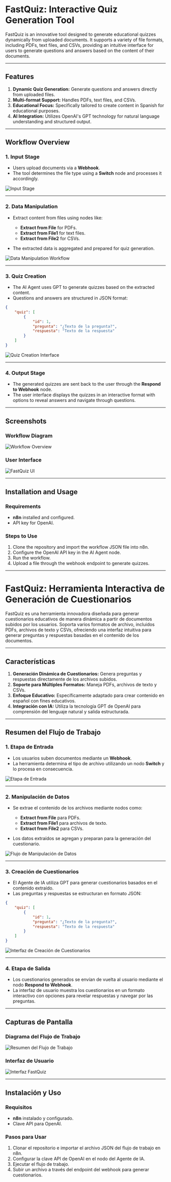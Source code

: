 # FastQuiz: Interactive Quiz Generation Tool

FastQuiz is an innovative tool designed to generate educational quizzes dynamically from uploaded documents. It supports a variety of file formats, including PDFs, text files, and CSVs, providing an intuitive interface for users to generate questions and answers based on the content of their documents.

---

## Features

1. **Dynamic Quiz Generation:** Generate questions and answers directly from uploaded files.
2. **Multi-format Support:** Handles PDFs, text files, and CSVs.
3. **Educational Focus:** Specifically tailored to create content in Spanish for educational purposes.
4. **AI Integration:** Utilizes OpenAI's GPT technology for natural language understanding and structured output.

---

## Workflow Overview

### 1. **Input Stage**

* Users upload documents via a **Webhook**.
* The tool determines the file type using a **Switch** node and processes it accordingly.

![Input Stage](images\FQuizWF.jpg)

---

### 2. **Data Manipulation**

* Extract content from files using nodes like:

  * **Extract from File** for PDFs.
  * **Extract from File1** for text files.
  * **Extract from File2** for CSVs.
* The extracted data is aggregated and prepared for quiz generation.

![Data Manipulation Workflow](.\images\FQuizWF.jpg)

---

### 3. **Quiz Creation**

* The AI Agent uses GPT to generate quizzes based on the extracted content.
* Questions and answers are structured in JSON format:

```json
{
    "quiz": [
        {
            "id": 1,
            "pregunta": "¿Texto de la pregunta?",
            "respuesta": "Texto de la respuesta"
        }
    ]
}
```

![Quiz Creation Interface](.\images\WindowsFQuiz.jpeg)

---

### 4. **Output Stage**

* The generated quizzes are sent back to the user through the **Respond to Webhook** node.
* The user interface displays the quizzes in an interactive format with options to reveal answers and navigate through questions.

---

## Screenshots

### Workflow Diagram

![Workflow Overview](.\images\FQuizWF.jpg)

### User Interface

![FastQuiz UI](.\images\WindowsFQuiz.jpeg)

---

## Installation and Usage

### Requirements

* **n8n** installed and configured.
* API key for OpenAI.

### Steps to Use

1. Clone the repository and import the workflow JSON file into n8n.
2. Configure the OpenAI API key in the AI Agent node.
3. Run the workflow.
4. Upload a file through the webhook endpoint to generate quizzes.

---

# FastQuiz: Herramienta Interactiva de Generación de Cuestionarios

FastQuiz es una herramienta innovadora diseñada para generar cuestionarios educativos de manera dinámica a partir de documentos subidos por los usuarios. Soporta varios formatos de archivo, incluidos PDFs, archivos de texto y CSVs, ofreciendo una interfaz intuitiva para generar preguntas y respuestas basadas en el contenido de los documentos.

---

## Características

1. **Generación Dinámica de Cuestionarios:** Genera preguntas y respuestas directamente de los archivos subidos.
2. **Soporte para Múltiples Formatos:** Maneja PDFs, archivos de texto y CSVs.
3. **Enfoque Educativo:** Específicamente adaptado para crear contenido en español con fines educativos.
4. **Integración con IA:** Utiliza la tecnología GPT de OpenAI para comprensión del lenguaje natural y salida estructurada.

---

## Resumen del Flujo de Trabajo

### 1. **Etapa de Entrada**

* Los usuarios suben documentos mediante un **Webhook**.
* La herramienta determina el tipo de archivo utilizando un nodo **Switch** y lo procesa en consecuencia.

![Etapa de Entrada](.\images\FQuizWF.jpg)

---

### 2. **Manipulación de Datos**

* Se extrae el contenido de los archivos mediante nodos como:

  * **Extract from File** para PDFs.
  * **Extract from File1** para archivos de texto.
  * **Extract from File2** para CSVs.
* Los datos extraídos se agregan y preparan para la generación del cuestionario.

![Flujo de Manipulación de Datos](.\images\FQuizWF.jpg)

---

### 3. **Creación de Cuestionarios**

* El Agente de IA utiliza GPT para generar cuestionarios basados en el contenido extraído.
* Las preguntas y respuestas se estructuran en formato JSON:

```json
{
    "quiz": [
        {
            "id": 1,
            "pregunta": "¿Texto de la pregunta?",
            "respuesta": "Texto de la respuesta"
        }
    ]
}
```

![Interfaz de Creación de Cuestionarios](.\images\WindowsFQuiz.jpeg)

---

### 4. **Etapa de Salida**

* Los cuestionarios generados se envían de vuelta al usuario mediante el nodo **Respond to Webhook**.
* La interfaz de usuario muestra los cuestionarios en un formato interactivo con opciones para revelar respuestas y navegar por las preguntas.

---

## Capturas de Pantalla

### Diagrama del Flujo de Trabajo

![Resumen del Flujo de Trabajo](.\images\FQuizWF.jpg)

### Interfaz de Usuario

![Interfaz FastQuiz](.\images\WindowsFQuiz.jpeg)

---

## Instalación y Uso

### Requisitos

* **n8n** instalado y configurado.
* Clave API para OpenAI.

### Pasos para Usar

1. Clonar el repositorio e importar el archivo JSON del flujo de trabajo en n8n.
2. Configurar la clave API de OpenAI en el nodo del Agente de IA.
3. Ejecutar el flujo de trabajo.
4. Subir un archivo a través del endpoint del webhook para generar cuestionarios.
